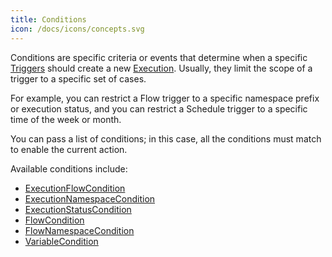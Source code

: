 ```yaml
---
title: Conditions
icon: /docs/icons/concepts.svg
---
```


Conditions are specific criteria or events that determine when a specific [Triggers](05.triggers/index.md) should create a new [Execution](04.execution.md). Usually, they limit the scope of a trigger to a specific set of cases.

For example, you can restrict a Flow trigger to a specific namespace prefix or execution status, and you can restrict a Schedule trigger to a specific time of the week or month.

You can pass a list of conditions; in this case, all the conditions must match to enable the current action.

Available conditions include:

- [ExecutionFlowCondition](/plugins/core/conditions/io.kestra.core.models.conditions.types.executionflowcondition)
- [ExecutionNamespaceCondition](/plugins/core/conditions/io.kestra.core.models.conditions.types.executionnamespacecondition)
- [ExecutionStatusCondition](/plugins/core/conditions/io.kestra.core.models.conditions.types.executionstatuscondition)
- [FlowCondition](/plugins/core/conditions/io.kestra.core.models.conditions.types.flowcondition)
- [FlowNamespaceCondition](/plugins/core/conditions/io.kestra.core.models.conditions.types.flownamespacecondition)
- [VariableCondition](/plugins/core/conditions/io.kestra.core.models.conditions.types.variablecondition)
